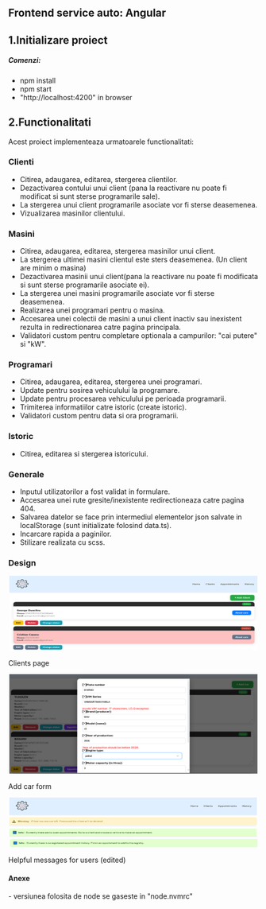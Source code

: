 <h2>Frontend service auto: Angular</h2>

<h2>1.Initializare proiect</h>
<h5>Comenzi:</h5>
<ul>
    <li>npm install
    <li>npm start
    <li>"http://localhost:4200" in browser
</ul>

<h2>2.Functionalitati</h2>
<p>Acest proiect implementeaza urmatoarele functionalitati:</p>
<h3>Clienti</h3>
<ul>
    <li>Citirea, adaugarea, editarea, stergerea clientilor.
    <li>Dezactivarea contului unui client (pana la reactivare nu poate fi modificat si sunt sterse programarile sale).
    <li>La stergerea unui client programarile asociate vor fi sterse deasemenea.
    <li>Vizualizarea masinilor clientului.
</ul>
<h3>Masini</h3>
<ul>
    <li> Citirea, adaugarea, editarea, stergerea masinilor unui client.
    <li> La stergerea ultimei masini clientul este sters deasemenea. (Un client are minim o masina)
    <li>Dezactivarea masinii unui client(pana la reactivare nu poate fi modificata si sunt sterse programarile asociate ei).
    <li>La stergerea unei masini programarile asociate vor fi sterse deasemenea.
    <li>Realizarea unei programari pentru o masina.
    <li>Accesarea unei colectii de masini a unui client inactiv sau inexistent rezulta in redirectionarea catre pagina principala.
    <li>Validatori custom pentru completare optionala a campurilor: "cai putere" si "kW".
</ul>
<h3>Programari</h3>
<ul>
    <li> Citirea, adaugarea, editarea, stergerea unei programari.
    <li> Update pentru sosirea vehiculului la programare.
    <li> Update pentru procesarea vehiculului pe perioada programarii.
    <li> Trimiterea informatiilor catre istoric (create istoric).
    <li> Validatori custom pentru data si ora programarii.
</ul>
<h3>Istoric</h3>
<ul>
    <li> Citirea, editarea si stergerea istoricului.
</ul>
<h3>Generale</h3>
<ul>
    <li>Inputul utilizatorilor a fost validat in formulare.
    <li>Accesarea unei rute gresite/inexistente redirectioneaza catre pagina 404.
    <li>Salvarea datelor se face prin intermediul elementelor json salvate in localStorage (sunt initializate folosind data.ts).
    <li>Incarcare rapida a paginilor.
    <li>Stilizare realizata cu scss.
</ul>
<h3>Design</h3>
<p align="center">
  <img src="./images/clients.png" width="500" height="150" alt="clients preview" />
  <p>Clients page</p>
</p>
<p align="center">
  <img src="./images/car_form.png" width="500" height="200" alt="add car form" />
  <p>Add car form</p>
</p>
<p align="center">
  <img src="./images/user_assistance.png" width="500" height="100" alt="helpful user messages" />
  <p>Helpful messages for users (edited)</p>
</p>

<h4>Anexe</h4>
- versiunea folosita de node se gaseste in "node.nvmrc"